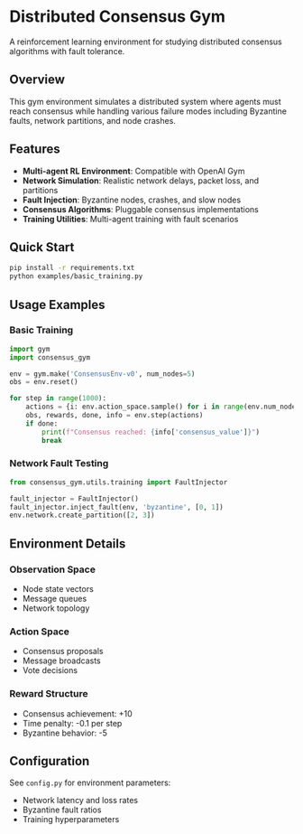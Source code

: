 # Distributed Consensus Gym

A reinforcement learning environment for studying distributed consensus algorithms with fault tolerance.

## Overview

This gym environment simulates a distributed system where agents must reach consensus while handling various failure modes including Byzantine faults, network partitions, and node crashes.

## Features

- **Multi-agent RL Environment**: Compatible with OpenAI Gym
- **Network Simulation**: Realistic network delays, packet loss, and partitions
- **Fault Injection**: Byzantine nodes, crashes, and slow nodes
- **Consensus Algorithms**: Pluggable consensus implementations
- **Training Utilities**: Multi-agent training with fault scenarios

## Quick Start

```bash
pip install -r requirements.txt
python examples/basic_training.py
```

## Usage Examples

### Basic Training
```python
import gym
import consensus_gym

env = gym.make('ConsensusEnv-v0', num_nodes=5)
obs = env.reset()

for step in range(1000):
    actions = {i: env.action_space.sample() for i in range(env.num_nodes)}
    obs, rewards, done, info = env.step(actions)
    if done:
        print(f"Consensus reached: {info['consensus_value']}")
        break
```

### Network Fault Testing
```python
from consensus_gym.utils.training import FaultInjector

fault_injector = FaultInjector()
fault_injector.inject_fault(env, 'byzantine', [0, 1])
env.network.create_partition([2, 3])
```

## Environment Details

### Observation Space
- Node state vectors
- Message queues
- Network topology

### Action Space  
- Consensus proposals
- Message broadcasts
- Vote decisions

### Reward Structure
- Consensus achievement: +10
- Time penalty: -0.1 per step
- Byzantine behavior: -5

## Configuration

See `config.py` for environment parameters:
- Network latency and loss rates
- Byzantine fault ratios
- Training hyperparameters